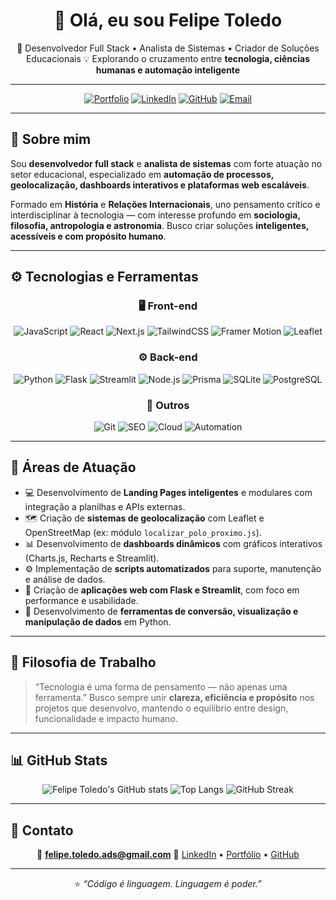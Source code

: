 
<!-- Banner e saudação -->

<div align="center">

# 👋 Olá, eu sou **Felipe Toledo**

🎯 Desenvolvedor Full Stack • Analista de Sistemas • Criador de Soluções Educacionais
💡 Explorando o cruzamento entre **tecnologia, ciências humanas e automação inteligente**

</div>

---

<div align="center">

[![Portfolio](https://img.shields.io/badge/🌐%20Portfólio-felipetoledo.dev-0A66C2?style=for-the-badge)](https://felipetoledo.dev)
[![LinkedIn](https://img.shields.io/badge/LinkedIn-Felipe%20Toledo-0077B5?style=for-the-badge&logo=linkedin)](https://www.linkedin.com/in/felipetoledo8/)
[![GitHub](https://img.shields.io/badge/GitHub-lipe404-181717?style=for-the-badge&logo=github)](https://github.com/lipe404)
[![Email](https://img.shields.io/badge/Email-felipe.toledo.ads@gmail.com-D14836?style=for-the-badge&logo=gmail)](mailto:felipe.toledo.ads@gmail.com)

</div>

---

## 🧠 Sobre mim

Sou **desenvolvedor full stack** e **analista de sistemas** com forte atuação no setor educacional, especializado em **automação de processos, geolocalização, dashboards interativos e plataformas web escaláveis**.

Formado em **História** e **Relações Internacionais**, uno pensamento crítico e interdisciplinar à tecnologia — com interesse profundo em **sociologia, filosofia, antropologia e astronomia**.
Busco criar soluções **inteligentes, acessíveis e com propósito humano**.

---

## ⚙️ Tecnologias e Ferramentas

<div align="center">

### 🖥️ Front-end

![JavaScript](https://img.shields.io/badge/JavaScript-181717?style=for-the-badge&logo=javascript)
![React](https://img.shields.io/badge/React-181717?style=for-the-badge&logo=react)
![Next.js](https://img.shields.io/badge/Next.js-181717?style=for-the-badge&logo=next.js)
![TailwindCSS](https://img.shields.io/badge/TailwindCSS-181717?style=for-the-badge&logo=tailwind-css)
![Framer Motion](https://img.shields.io/badge/Framer%20Motion-181717?style=for-the-badge&logo=framer)
![Leaflet](https://img.shields.io/badge/Leaflet-181717?style=for-the-badge&logo=leaflet)

### ⚙️ Back-end

![Python](https://img.shields.io/badge/Python-181717?style=for-the-badge&logo=python)
![Flask](https://img.shields.io/badge/Flask-181717?style=for-the-badge&logo=flask)
![Streamlit](https://img.shields.io/badge/Streamlit-181717?style=for-the-badge&logo=streamlit)
![Node.js](https://img.shields.io/badge/Node.js-181717?style=for-the-badge&logo=node.js)
![Prisma](https://img.shields.io/badge/Prisma-181717?style=for-the-badge&logo=prisma)
![SQLite](https://img.shields.io/badge/SQLite-181717?style=for-the-badge&logo=sqlite)
![PostgreSQL](https://img.shields.io/badge/PostgreSQL-181717?style=for-the-badge&logo=postgresql)

### 🧩 Outros

![Git](https://img.shields.io/badge/Git-181717?style=for-the-badge&logo=git)
![SEO](https://img.shields.io/badge/SEO-181717?style=for-the-badge&logo=google)
![Cloud](https://img.shields.io/badge/Cloud%20Deploy-181717?style=for-the-badge&logo=vercel)
![Automation](https://img.shields.io/badge/Automation-181717?style=for-the-badge&logo=pythonanywhere)

</div>

---

## 🚀 Áreas de Atuação

- 💻 Desenvolvimento de **Landing Pages inteligentes** e modulares com integração a planilhas e APIs externas.
- 🗺️ Criação de **sistemas de geolocalização** com Leaflet e OpenStreetMap (ex: módulo `localizar_polo_proximo.js`).
- 📊 Desenvolvimento de **dashboards dinâmicos** com gráficos interativos (Charts.js, Recharts e Streamlit).
- ⚙️ Implementação de **scripts automatizados** para suporte, manutenção e análise de dados.
- 🧩 Criação de **aplicações web com Flask e Streamlit**, com foco em performance e usabilidade.
- 🔄 Desenvolvimento de **ferramentas de conversão, visualização e manipulação de dados** em Python.

---

## 🧭 Filosofia de Trabalho

> “Tecnologia é uma forma de pensamento — não apenas uma ferramenta.”
> Busco sempre unir **clareza, eficiência e propósito** nos projetos que desenvolvo, mantendo o equilíbrio entre design, funcionalidade e impacto humano.

---

## 📊 GitHub Stats

<div align="center">

![Felipe Toledo's GitHub stats](https://github-readme-stats.vercel.app/api?username=lipe404&show_icons=true&theme=tokyonight&hide_border=true&bg_color=0D1117)
![Top Langs](https://github-readme-stats.vercel.app/api/top-langs/?username=lipe404&layout=compact&theme=tokyonight&hide_border=true&bg_color=0D1117)
![GitHub Streak](https://github-readme-streak-stats.herokuapp.com/?user=lipe404&theme=tokyonight&hide_border=true&background=0D1117)

</div>

---

## 💬 Contato

<div align="center">

📧 **felipe.toledo.ads@gmail.com**
🔗 [LinkedIn](https://www.linkedin.com/in/felipetoledo8/) • [Portfólio](https://felipetoledo.dev) • [GitHub](https://github.com/lipe404)

</div>

---

<div align="center">

⭐ *“Código é linguagem. Linguagem é poder.”*

</div>
